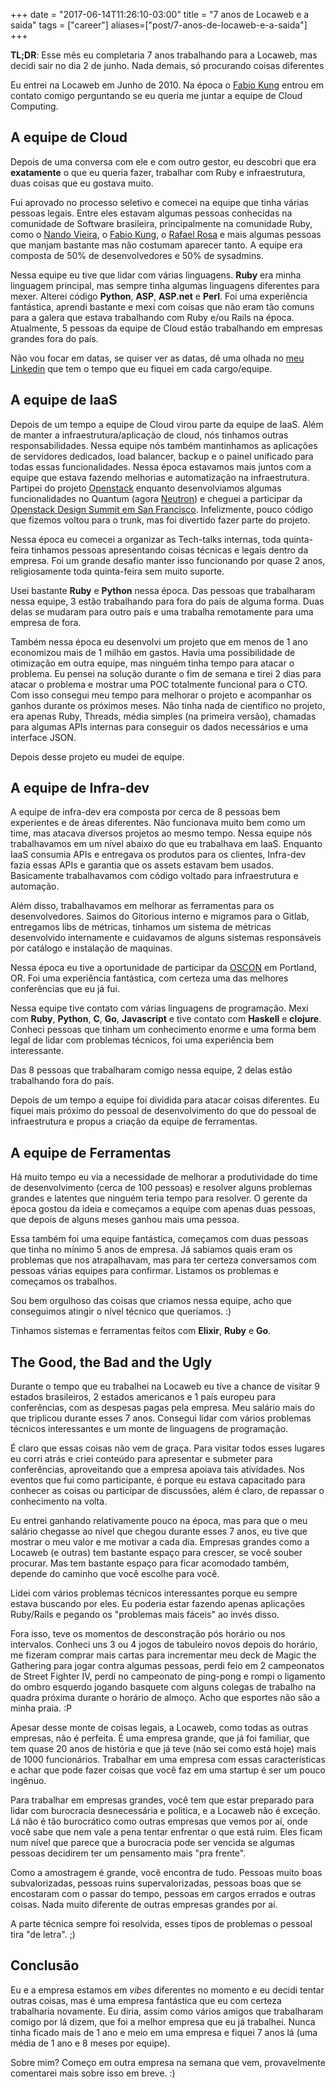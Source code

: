 +++
date = "2017-06-14T11:26:10-03:00"
title = "7 anos de Locaweb e a saida"
tags = ["career"]
aliases=["post/7-anos-de-locaweb-e-a-saida"]
+++

**TL;DR**: Esse mês eu completaria 7 anos trabalhando para a Locaweb, mas decidi
sair no dia 2 de junho. Nada demais, só procurando coisas diferentes

Eu entrei na Locaweb em Junho de 2010. Na época
o [Fabio Kung](https://fabiokung.com/) entrou em contato comigo perguntando se
eu queria me juntar a equipe de Cloud Computing.

## A equipe de Cloud

Depois de uma conversa com ele e com outro gestor, eu descobri que era
**exatamente** o que eu queria fazer, trabalhar com Ruby e infraestrutura, duas
coisas que eu gostava muito.

Fui aprovado no processo seletivo e comecei na equipe que tinha várias pessoas
legais. Entre eles estavam algumas pessoas conhecidas na comunidade de Software
brasileira, principalmente na comunidade Ruby, como
o [Nando Vieira](https://nandovieira.com),
o [Fabio Kung](https://fabiokung.com),
o [Rafael Rosa](https://twitter.com/rafaelrosafu) e mais algumas pessoas que
manjam bastante mas não costumam aparecer tanto. A equipe era composta de 50% de
desenvolvedores e 50% de sysadmins.

Nessa equipe eu tive que lidar com várias linguagens. **Ruby** era minha linguagem
principal, mas sempre tinha algumas linguagens diferentes para mexer. Alterei
código **Python**, **ASP**, **ASP.net** e **Perl**. Foi uma experiência fantástica, aprendi
bastante e mexi com coisas que não eram tão comuns para a galera que estava
trabalhando com Ruby e/ou Rails na época. Atualmente, 5 pessoas da equipe de
Cloud estão trabalhando em empresas grandes fora do país.

Não vou focar em datas, se quiser ver as datas, dê uma olhada
no [meu Linkedin](https://www.linkedin.com/in/willianmolinari/) que tem o tempo
que eu fiquei em cada cargo/equipe.

## A equipe de IaaS

Depois de um tempo a equipe de Cloud virou parte da equipe de IaaS. Além de
manter a infraestrutura/aplicação de cloud, nós tinhamos outras
responsabilidades. Nessa equipe nós também mantinhamos as aplicações de
servidores dedicados, load balancer, backup e o painel unificado para todas
essas funcionalidades. Nessa época estavamos mais juntos com a equipe que estava
fazendo melhorias e automatização na infraestrutura. Partipei do
projeto [Openstack](https://www.openstack.org/) enquanto desenvolviamos algumas
funcionalidades no Quantum
(agora [Neutron](https://github.com/openstack/neutron)) e cheguei a participar
da
[Openstack Design Summit em San Francisco](https://wiki.openstack.org/wiki/Design_Summit/Folsom). Infelizmente,
pouco código que fizemos voltou para o trunk, mas foi divertido fazer parte do
projeto.

Nessa época eu comecei a organizar as Tech-talks internas, toda quinta-feira
tinhamos pessoas apresentando coisas técnicas e legais dentro da empresa. Foi um
grande desafio manter isso funcionando por quase 2 anos, religiosamente toda
quinta-feira sem muito suporte.

Usei bastante **Ruby** e **Python** nessa época. Das pessoas que trabalharam
nessa equipe, 3 estão trabalhando para fora do país de alguma forma. Duas delas
se mudaram para outro país e uma trabalha remotamente para uma empresa de
fora.

Também nessa época eu desenvolvi um projeto que em menos de 1 ano economizou
mais de 1 milhão em gastos. Havia uma possibilidade de otimização em outra
equipe, mas ninguém tinha tempo para atacar o problema. Eu pensei na solução
durante o fim de semana e tirei 2 dias para atacar o problema e mostrar uma POC
totalmente funcional para o CTO. Com isso consegui meu tempo para melhorar o
projeto e acompanhar os ganhos durante os próximos meses. Não tinha nada de
científico no projeto, era apenas Ruby, Threads, média simples (na primeira
versão), chamadas para algumas APIs internas para conseguir os dados necessários
e uma interface JSON.

Depois desse projeto eu mudei de equipe.

## A equipe de Infra-dev

A equipe de infra-dev era composta por cerca de 8 pessoas bem experientes e de
áreas diferentes. Não funcionava muito bem como um time, mas atacava diversos
projetos ao mesmo tempo. Nessa equipe nós trabalhavamos em um nível abaixo do
que eu trabalhava em IaaS. Enquanto IaaS consumia APIs e entregava os produtos
para os clientes, Infra-dev fazia essas APIs e garantia que os assets estavam
bem usados. Basicamente trabalhavamos com código voltado para infraestrutura e
automação.

Além disso, trabalhavamos em melhorar as ferramentas para os
desenvolvedores. Saimos do Gitorious interno e migramos para o Gitlab,
entregamos libs de métricas, tinhamos um sistema de métricas desenvolvido
internamente e cuidavamos de alguns sistemas responsáveis por catálogo e
instalação de maquinas.

Nessa época eu tive a oportunidade de participar
da [OSCON](https://conferences.oreilly.com/oscon) em Portland, OR. Foi uma
experiência fantástica, com certeza uma das melhores conferências que eu já fui.

Nessa equipe tive contato com várias linguagens de programação. Mexi com
**Ruby**, **Python**, **C**, **Go**, **Javascript** e tive contato com
**Haskell** e **clojure**. Conheci pessoas que tinham um conhecimento enorme e
uma forma bem legal de lidar com problemas técnicos, foi uma experiência bem
interessante.

Das 8 pessoas que trabalharam comigo nessa equipe, 2 delas estão trabalhando
fora do país.

Depois de um tempo a equipe foi dividida para atacar coisas diferentes. Eu
fiquei mais próximo do pessoal de desenvolvimento do que do pessoal de
infraestrutura e propus a criação da equipe de ferramentas.

## A equipe de Ferramentas

Há muito tempo eu via a necessidade de melhorar a produtividade do time de
desenvolvimento (cerca de 100 pessoas) e resolver alguns problemas grandes e
latentes que ninguém teria tempo para resolver. O gerente da época gostou da
ideia e começamos a equipe com apenas duas pessoas, que depois de alguns meses
ganhou mais uma pessoa.

Essa também foi uma equipe fantástica, começamos com duas pessoas que tinha no
mínimo 5 anos de empresa. Já sabiamos quais eram os problemas que nos
atrapalhavam, mas para ter certeza conversamos com pessoas várias equipes para
confirmar. Listamos os problemas e começamos os trabalhos.

Sou bem orgulhoso das coisas que criamos nessa equipe, acho que conseguimos
atingir o nível técnico que queríamos. :)

Tinhamos sistemas e ferramentas feitos com **Elixir**, **Ruby** e **Go**.

## The Good, the Bad and the Ugly

Durante o tempo que eu trabalhei na Locaweb eu tive a chance de visitar 9
estados brasileiros, 2 estados americanos e 1 país europeu para conferências,
com as despesas pagas pela empresa. Meu salário mais do que triplicou durante
esses 7 anos. Consegui lidar com vários problemas técnicos interessantes e um
monte de linguagens de programação.

É claro que essas coisas não vem de graça. Para visitar todos esses lugares eu
corri atrás e criei conteúdo para apresentar e submeter para conferências,
aproveitando que a empresa apoiava tais atividades. Nos eventos que fui como
participante, é porque eu estava capacitado para conhecer as coisas ou
participar de discussões, além é claro, de repassar o conhecimento na volta.

Eu entrei ganhando relativamente pouco na época, mas para que o meu salário
chegasse ao nível que chegou durante esses 7 anos, eu tive que mostrar o meu
valor e me motivar a cada dia. Empresas grandes como a Locaweb (e outras) tem
bastante espaço para crescer, se você souber procurar. Mas tem bastante espaço
para ficar acomodado também, depende do caminho que você escolhe para você.

Lidei com vários problemas técnicos interessantes porque eu sempre estava
buscando por eles. Eu poderia estar fazendo apenas aplicações Ruby/Rails e
pegando os "problemas mais fáceis" ao invés disso.

Fora isso, teve os momentos de desconstração pós horário ou nos
intervalos. Conheci uns 3 ou 4 jogos de tabuleiro novos depois do horário, me
fizeram comprar mais cartas para incrementar meu deck de Magic the Gathering
para jogar contra algumas pessoas, perdi feio em 2 campeonatos de Street Fighter
IV, perdi no campeonato de ping-pong e rompi o ligamento do ombro esquerdo
jogando basquete com alguns colegas de trabalho na quadra próxima durante o
horário de almoço. Acho que esportes não são a minha praia. :P

Apesar desse monte de coisas legais, a Locaweb, como todas as outras empresas,
não é perfeita. É uma empresa grande, que já foi familiar, que tem quase 20 anos
de história e que já teve (não sei como está hoje) mais de 1000
funcionários. Trabalhar em uma empresa com essas características e achar que
pode fazer coisas que você faz em uma startup é ser um pouco ingênuo.

Para trabalhar em empresas grandes, você tem que estar preparado para lidar com
burocracia desnecessária e politica, e a Locaweb não é exceção. Lá não é tão
burocrático como outras empresas que vemos por aí, onde você sabe que nem vale a
pena tentar enfrentar o que está ruim. Eles ficam num nível que parece que a
burocracia pode ser vencida se algumas pessoas decidirem ter um pensamento mais
"pra frente".

Como a amostragem é grande, você encontra de tudo. Pessoas muito boas
subvalorizadas, pessoas ruins supervalorizadas, pessoas boas que se encostaram
com o passar do tempo, pessoas em cargos errados e outras coisas. Nada muito
diferente de outras empresas grandes por aí.

A parte técnica sempre foi resolvida, esses tipos de problemas o pessoal tira
"de letra". ;)

## Conclusão

Eu e a empresa estamos em _vibes_ diferentes no momento e eu decidi tentar
outras coisas, mas é uma empresa fantástica que eu com certeza trabalharia
novamente. Eu diria, assim como vários amigos que trabalharam comigo por lá
dizem, que foi a melhor empresa que eu já trabalhei. Nunca tinha ficado mais de
1 ano e meio em uma empresa e fiquei 7 anos lá (uma média de 1 ano e 8 meses por
equipe).

Sobre mim? Começo em outra empresa na semana que vem, provavelmente comentarei
mais sobre isso em breve. :)
